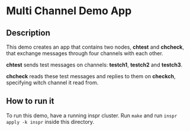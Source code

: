 # Multi Channel Demo App  

## Description

This demo creates an app that contains two nodes, **chtest** and **chcheck**, that exchange messages through four channels with each other.

**chtest** sends test messages on channels: **testch1**, **testch2** and **testch3**.

**chcheck** reads these test messages and replies to them on **checkch**, specifying witch channel it read from. 


## How to run it  

To run this demo, have a running inspr cluster.
Run `make` and run `inspr apply -k inspr` inside this directory.